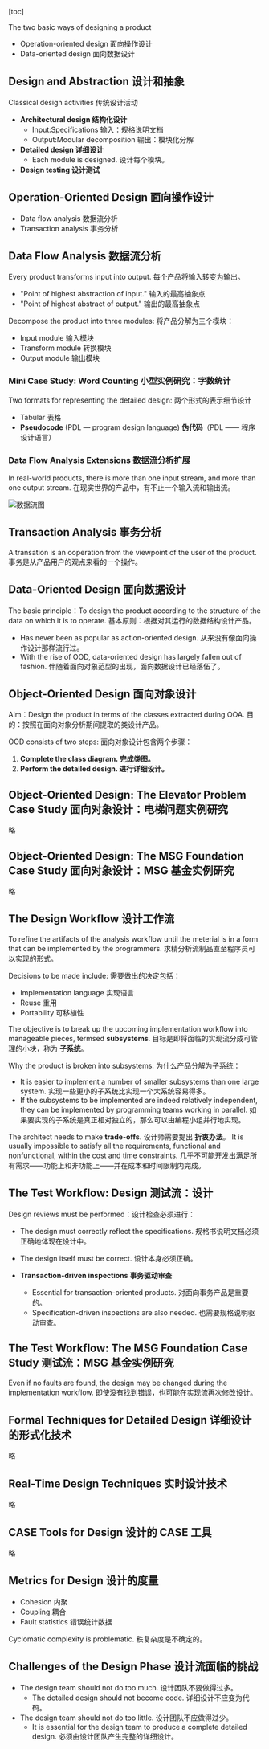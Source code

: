 [toc]

The two basic ways of designing a product

- Operation-oriented design 面向操作设计
- Data-oriented design 面向数据设计

## Design and Abstraction 设计和抽象

Classical design activities 传统设计活动

- **Architectural design 结构化设计**
	- Input:Specifications 输入：规格说明文档
	- Output:Modular decomposition 输出：模块化分解
- **Detailed design 详细设计**
	- Each module is designed. 设计每个模块。
- **Design testing 设计测试**

## Operation-Oriented Design 面向操作设计

- Data flow analysis 数据流分析
- Transaction analysis 事务分析

## Data Flow Analysis 数据流分析

Every product transforms input into output.
每个产品将输入转变为输出。

- "Point of highest abstraction of input." 输入的最高抽象点
- "Point of highest abstract of output." 输出的最高抽象点

Decompose the product into three modules: 将产品分解为三个模块：

- Input module 输入模块
- Transform module 转换模块
- Output module 输出模块

### Mini Case Study: Word Counting 小型实例研究：字数统计

Two formats for representing the detailed design: 两个形式的表示细节设计

- Tabular 表格
- **Pseudocode** (PDL — program design language) **伪代码**（PDL —— 程序设计语言）

### Data Flow Analysis Extensions 数据流分析扩展

In real-world products, there is more than one input stream, and more than one output stream.
在现实世界的产品中，有不止一个输入流和输出流。

![数据流图](http://oxnec2zdn.bkt.clouddn.com/software-engineering/DFD.png)

## Transaction Analysis 事务分析

A transation is an ooperation from the viewpoint of the user of the product.
事务是从产品用户的观点来看的一个操作。

## Data-Oriented Design 面向数据设计

The basic principle：To design the product according to the structure of the data on which it is to operate.
基本原则：根据对其运行的数据结构设计产品。

- Has never been as popular as action-oriented design.
  从来没有像面向操作设计那样流行过。
- With the rise of OOD, data-oriented design has largely fallen out of fashion.
  伴随着面向对象范型的出现，面向数据设计已经落伍了。

## Object-Oriented Design 面向对象设计

Aim：Design the product in terms of the classes extracted during OOA.
目的：按照在面向对象分析期间提取的类设计产品。

OOD consists of two steps: 面向对象设计包含两个步骤：

1. **Complete the class diagram. 完成类图。**
2. **Perform the detailed design. 进行详细设计。**

## Object-Oriented Design: The Elevator Problem Case Study 面向对象设计：电梯问题实例研究

略

## Object-Oriented Design: The MSG Foundation Case Study 面向对象设计：MSG 基金实例研究

略

## The Design Workflow 设计工作流

To refine the artifacts of the analysis workflow until the meterial is in a form that can be implemented by the programmers.
求精分析流制品直至程序员可以实现的形式。

Decisions to be made include: 需要做出的决定包括：

- Implementation language 实现语言
- Reuse 重用
- Portability 可移植性

The objective is to break up the upcoming implementation workflow into manageable pieces, termsed **subsystems**.
目标是即将面临的实现流分成可管理的小块，称为 **子系统**。

Why the product is broken into subsystems: 为什么产品分解为子系统：

- It is easier to implement a number of smaller subsystems than one large system.
  实现一些更小的子系统比实现一个大系统容易得多。
- If the subsystems to be implemented are indeed relatively independent, they can be implemented by programming teams working in parallel.
  如果要实现的子系统是真正相对独立的，那么可以由编程小组并行地实现。

The architect needs to make **trade-offs**. 设计师需要提出 **折衷办法**。
It is usually impossible to satisfy all the requirements, functional and nonfunctional, within the cost and time constraints.
几乎不可能开发出满足所有需求——功能上和非功能上——并在成本和时间限制内完成。

## The Test Workflow: Design 测试流：设计

Design reviews must be performed：设计检查必须进行：

- The design must correctly reflect the specifications. 规格书说明文档必须正确地体现在设计中。
- The design itself must be correct. 设计本身必须正确。

- **Transaction-driven inspections 事务驱动审查**
	- Essential for transaction-oriented products. 对面向事务产品是重要的。
	- Specification-driven inspections are also needed. 也需要规格说明驱动审查。

## The Test Workflow: The MSG Foundation Case Study 测试流：MSG 基金实例研究

Even if no faults are found, the design may be changed during the implementation workflow.
即使没有找到错误，也可能在实现流再次修改设计。

## Formal Techniques for Detailed Design 详细设计的形式化技术

略

## Real-Time Design Techniques 实时设计技术

略

## CASE Tools for Design 设计的 CASE 工具

略

## Metrics for Design 设计的度量

- Cohesion 内聚
- Coupling 耦合
- Fault statistics 错误统计数据

Cyclomatic complexity is problematic. 秩复杂度是不确定的。

## Challenges of the Design Phase 设计流面临的挑战

- The design team should not do too much. 设计团队不要做得过多。
	- The detailed design should not become code. 详细设计不应变为代码。
- The design team should not do too little. 设计团队不应做得过少。
	- It is essential for the design team to produce a complete detailed design.
	  必须由设计团队产生完整的详细设计。

